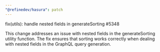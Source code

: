 ```yaml
---
"@refinedev/hasura": patch
---
```


fix(utils): handle nested fields in generateSorting #5348

This change addresses an issue with nested fields in the generateSorting utility function. The fix ensures that sorting works correctly when dealing with nested fields in the GraphQL query generation.
